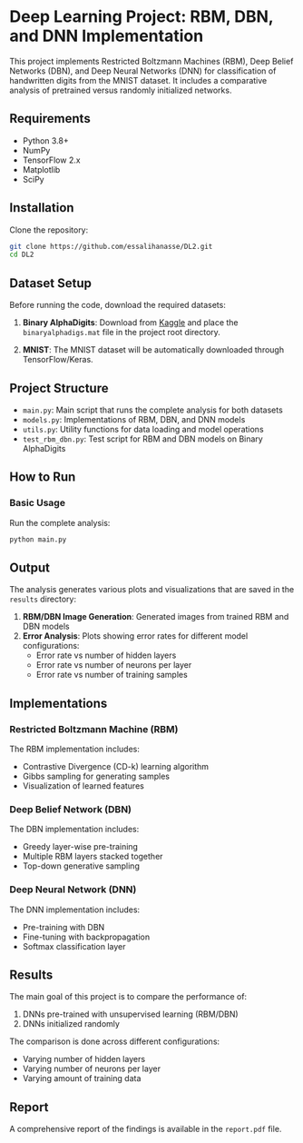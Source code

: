 # Deep Learning Project: RBM, DBN, and DNN Implementation

This project implements Restricted Boltzmann Machines (RBM), Deep Belief Networks (DBN), and Deep Neural Networks (DNN) for classification of handwritten digits from the MNIST dataset. It includes a comparative analysis of pretrained versus randomly initialized networks.

## Requirements

- Python 3.8+
- NumPy
- TensorFlow 2.x
- Matplotlib
- SciPy

## Installation

 Clone the repository:
```bash
git clone https://github.com/essalihanasse/DL2.git
cd DL2
```



## Dataset Setup

Before running the code, download the required datasets:

1. **Binary AlphaDigits**: Download from [Kaggle](https://www.kaggle.com/datasets/angevalli/binary-alpha-digits?select=binaryalphadigs.mat) and place the `binaryalphadigs.mat` file in the project root directory.

2. **MNIST**: The MNIST dataset will be automatically downloaded through TensorFlow/Keras.

## Project Structure

- `main.py`: Main script that runs the complete analysis for both datasets
- `models.py`: Implementations of RBM, DBN, and DNN models
- `utils.py`: Utility functions for data loading and model operations
- `test_rbm_dbn.py`: Test script for RBM and DBN models on Binary AlphaDigits


## How to Run

### Basic Usage

Run the complete analysis:

```bash
python main.py 
```

## Output

The analysis generates various plots and visualizations that are saved in the `results` directory:

1. **RBM/DBN Image Generation**: Generated images from trained RBM and DBN models
2. **Error Analysis**: Plots showing error rates for different model configurations:
   - Error rate vs number of hidden layers
   - Error rate vs number of neurons per layer
   - Error rate vs number of training samples

## Implementations

### Restricted Boltzmann Machine (RBM)

The RBM implementation includes:
- Contrastive Divergence (CD-k) learning algorithm
- Gibbs sampling for generating samples
- Visualization of learned features

### Deep Belief Network (DBN)

The DBN implementation includes:
- Greedy layer-wise pre-training
- Multiple RBM layers stacked together
- Top-down generative sampling

### Deep Neural Network (DNN)

The DNN implementation includes:
- Pre-training with DBN
- Fine-tuning with backpropagation
- Softmax classification layer

## Results

The main goal of this project is to compare the performance of:
1. DNNs pre-trained with unsupervised learning (RBM/DBN)
2. DNNs initialized randomly

The comparison is done across different configurations:
- Varying number of hidden layers
- Varying number of neurons per layer
- Varying amount of training data

## Report

A comprehensive report of the findings is available in the `report.pdf` file.
